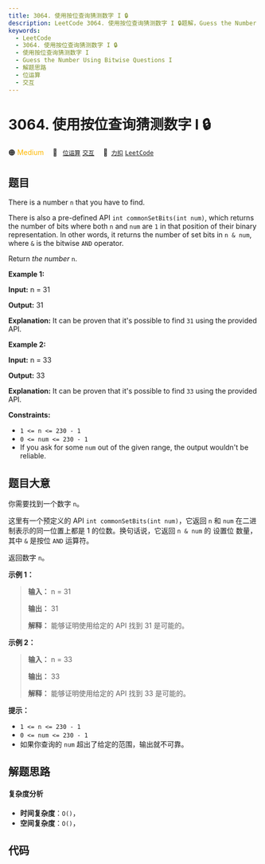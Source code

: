 ```yaml
---
title: 3064. 使用按位查询猜测数字 I 🔒
description: LeetCode 3064. 使用按位查询猜测数字 I 🔒题解，Guess the Number Using Bitwise Questions I，包含解题思路、复杂度分析以及完整的 JavaScript 代码实现。
keywords:
  - LeetCode
  - 3064. 使用按位查询猜测数字 I 🔒
  - 使用按位查询猜测数字 I
  - Guess the Number Using Bitwise Questions I
  - 解题思路
  - 位运算
  - 交互
---
```


# 3064. 使用按位查询猜测数字 I 🔒

🟠 <font color=#ffb800>Medium</font>&emsp; 🔖&ensp; [`位运算`](/tag/bit-manipulation.md) [`交互`](/tag/interactive.md)&emsp; 🔗&ensp;[`力扣`](https://leetcode.cn/problems/guess-the-number-using-bitwise-questions-i) [`LeetCode`](https://leetcode.com/problems/guess-the-number-using-bitwise-questions-i)

## 题目

There is a number `n` that you have to find.

There is also a pre-defined API `int commonSetBits(int num)`, which returns
the number of bits where both `n` and `num` are `1` in that position of their
binary representation. In other words, it returns the number of set bits in `n
& num`, where `&` is the bitwise `AND` operator.

Return _the number_ `n`.



**Example 1:**

**Input:** n = 31

**Output:** 31

**Explanation:** It can be proven that it's possible to find `31` using the
provided API.

**Example 2:**

**Input:** n = 33

**Output:** 33

**Explanation:** It can be proven that it's possible to find `33` using the
provided API.



**Constraints:**

  * `1 <= n <= 230 - 1`
  * `0 <= num <= 230 - 1`
  * If you ask for some `num` out of the given range, the output wouldn't be reliable.


## 题目大意

你需要找到一个数字 `n`。

这里有一个预定义的 API `int commonSetBits(int num)`，它返回 `n` 和 `num` 在二进制表示的同一位置上都是 1
的位数。换句话说，它返回 `n & num` 的 设置位 数量，其中 `&` 是按位 `AND` 运算符。

返回数字 `n`。



**示例 1：**

> 
> 
> 
> 
> 
> **输入：** n = 31
> 
> 
> 
> **输出：** 31
> 
> 
> 
> **解释：** 能够证明使用给定的 API 找到 31 是可能的。
> 
> 

**示例 2：**

> 
> 
> 
> 
> 
> **输入：** n = 33
> 
> 
> 
> **输出：** 33
> 
> 
> 
> **解释：** 能够证明使用给定的 API 找到 33 是可能的。
> 
> 



**提示：**

  * `1 <= n <= 230 - 1`
  * `0 <= num <= 230 - 1`
  * 如果你查询的 `num` 超出了给定的范围，输出就不可靠。


## 解题思路

#### 复杂度分析

- **时间复杂度**：`O()`，
- **空间复杂度**：`O()`，

## 代码

```javascript

```